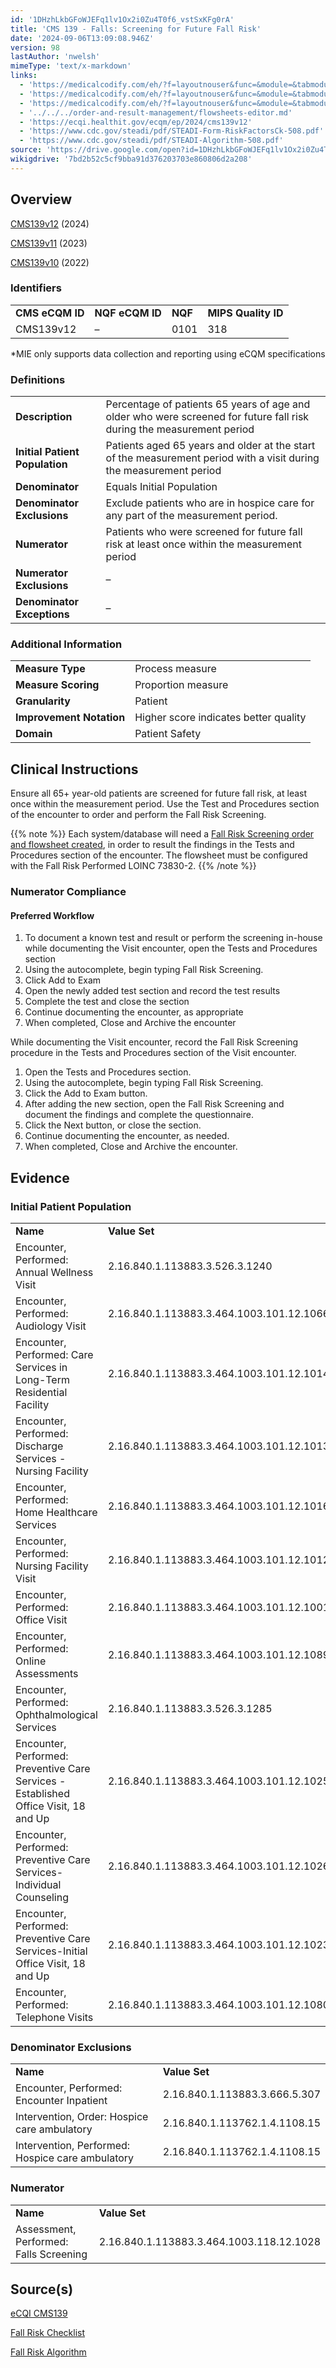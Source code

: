 ```yaml
---
id: '1DHzhLkbGFoWJEFq1lv1Ox2i0Zu4T0f6_vstSxKFg0rA'
title: 'CMS 139 - Falls: Screening for Future Fall Risk'
date: '2024-09-06T13:09:08.946Z'
version: 98
lastAuthor: 'nwelsh'
mimeType: 'text/x-markdown'
links:
  - 'https://medicalcodify.com/eh/?f=layoutnouser&func=&module=&tabmodule=&name=RXDBmain&searchterm=cms139&showresult=CMS139v12&showresulttype=Measure'
  - 'https://medicalcodify.com/eh/?f=layoutnouser&func=&module=&tabmodule=&name=RXDBmain&searchterm=cms139&showresult=CMS139v11&showresulttype=Measure'
  - 'https://medicalcodify.com/eh/?f=layoutnouser&func=&module=&tabmodule=&name=RXDBmain&searchterm=cms139&showresult=CMS139v10&showresulttype=Measure'
  - '../../../order-and-result-management/flowsheets-editor.md'
  - 'https://ecqi.healthit.gov/ecqm/ep/2024/cms139v12'
  - 'https://www.cdc.gov/steadi/pdf/STEADI-Form-RiskFactorsCk-508.pdf'
  - 'https://www.cdc.gov/steadi/pdf/STEADI-Algorithm-508.pdf'
source: 'https://drive.google.com/open?id=1DHzhLkbGFoWJEFq1lv1Ox2i0Zu4T0f6_vstSxKFg0rA'
wikigdrive: '7bd2b52c5cf9bba91d376203703e860806d2a208'
---
```

## Overview

[CMS139v12](https://medicalcodify.com/eh/?f=layoutnouser&func=&module=&tabmodule=&name=RXDBmain&searchterm=cms139&showresult=CMS139v12&showresulttype=Measure) (2024)

[CMS139v11](https://medicalcodify.com/eh/?f=layoutnouser&func=&module=&tabmodule=&name=RXDBmain&searchterm=cms139&showresult=CMS139v11&showresulttype=Measure) (2023)

[CMS139v10](https://medicalcodify.com/eh/?f=layoutnouser&func=&module=&tabmodule=&name=RXDBmain&searchterm=cms139&showresult=CMS139v10&showresulttype=Measure) (2022)

### Identifiers

<table>
<tr>
<td><strong>CMS eCQM ID</strong></td>
<td><strong>NQF eCQM ID</strong></td>
<td><strong>NQF</strong></td>
<td><strong>MIPS Quality ID</strong></td>
</tr>
<tr>
<td>CMS139v12</td>
<td>–</td>
<td>0101</td>
<td>318</td>
</tr>
</table>

*MIE only supports data collection and reporting using eCQM specifications

### Definitions

<table>
<tr>
<td><strong>Description</strong></td>
<td>Percentage of patients 65 years of age and older who were screened for future fall risk during the measurement period</td>
</tr>
<tr>
<td><strong>Initial Patient Population</strong></td>
<td>Patients aged 65 years and older at the start of the measurement period with a visit during the measurement period</td>
</tr>
<tr>
<td><strong>Denominator</strong></td>
<td>Equals Initial Population</td>
</tr>
<tr>
<td><strong>Denominator Exclusions</strong></td>
<td>Exclude patients who are in hospice care for any part of the measurement period.</td>
</tr>
<tr>
<td><strong>Numerator</strong></td>
<td>Patients who were screened for future fall risk at least once within the measurement period</td>
</tr>
<tr>
<td><strong>Numerator Exclusions</strong></td>
<td>–</td>
</tr>
<tr>
<td><strong>Denominator Exceptions</strong></td>
<td>–</td>
</tr>
</table>

### Additional Information

<table>
<tr>
<td><strong>Measure Type</strong></td>
<td>Process measure</td>
</tr>
<tr>
<td><strong>Measure Scoring</strong></td>
<td>Proportion measure</td>
</tr>
<tr>
<td><strong>Granularity</strong></td>
<td>Patient</td>
</tr>
<tr>
<td><strong>Improvement Notation</strong></td>
<td>Higher score indicates better quality</td>
</tr>
<tr>
<td><strong>Domain</strong></td>
<td>Patient Safety</td>
</tr>
</table>

## Clinical Instructions

Ensure all 65+ year-old patients are screened for future fall risk, at least once within the measurement period. Use the Test and Procedures section of the encounter to order and perform the Fall Risk Screening.

{{% note %}}
Each system/database will need a [Fall Risk Screening order and flowsheet created](../../../order-and-result-management/flowsheets-editor.md), in order to result the findings in the Tests and Procedures section of the encounter. The flowsheet must be configured with the Fall Risk Performed LOINC 73830-2.
{{% /note %}}

### Numerator Compliance

#### Preferred Workflow

1. To document a known test and result or perform the screening in-house while documenting the Visit encounter, open the Tests and Procedures section
2. Using the autocomplete, begin typing Fall Risk Screening.
3. Click Add to Exam
4. Open the newly added test section and record the test results
5. Complete the test and close the section
6. Continue documenting the encounter, as appropriate
7. When completed, Close and Archive the encounter

While documenting the Visit encounter, record the Fall Risk Screening procedure in the Tests and Procedures section of the Visit encounter.

1. Open the Tests and Procedures section.
2. Using the autocomplete, begin typing Fall Risk Screening.
3. Click the Add to Exam button.
4. After adding the new section, open the Fall Risk Screening and document the findings and complete the questionnaire.
5. Click the Next button, or close the section.
6. Continue documenting the encounter, as needed.
7. When completed, Close and Archive the encounter.

## Evidence

### Initial Patient Population

<table>
<tr>
<td><strong>Name</strong></td>
<td><strong>Value Set</strong></td>
</tr>
<tr>
<td>Encounter, Performed: Annual Wellness Visit</td>
<td>2.16.840.1.113883.3.526.3.1240</td>
</tr>
<tr>
<td>Encounter, Performed: Audiology Visit</td>
<td>2.16.840.1.113883.3.464.1003.101.12.1066</td>
</tr>
<tr>
<td>Encounter, Performed: Care Services in Long-Term Residential Facility</td>
<td>2.16.840.1.113883.3.464.1003.101.12.1014</td>
</tr>
<tr>
<td>Encounter, Performed: Discharge Services - Nursing Facility</td>
<td>2.16.840.1.113883.3.464.1003.101.12.1013</td>
</tr>
<tr>
<td>Encounter, Performed: Home Healthcare Services</td>
<td>2.16.840.1.113883.3.464.1003.101.12.1016</td>
</tr>
<tr>
<td>Encounter, Performed: Nursing Facility Visit</td>
<td>2.16.840.1.113883.3.464.1003.101.12.1012</td>
</tr>
<tr>
<td>Encounter, Performed: Office Visit</td>
<td>2.16.840.1.113883.3.464.1003.101.12.1001</td>
</tr>
<tr>
<td>Encounter, Performed: Online Assessments</td>
<td>2.16.840.1.113883.3.464.1003.101.12.1089</td>
</tr>
<tr>
<td>Encounter, Performed: Ophthalmological Services</td>
<td>2.16.840.1.113883.3.526.3.1285</td>
</tr>
<tr>
<td>Encounter, Performed: Preventive Care Services - Established Office Visit, 18 and Up</td>
<td>2.16.840.1.113883.3.464.1003.101.12.1025</td>
</tr>
<tr>
<td>Encounter, Performed: Preventive Care Services-Individual Counseling</td>
<td>2.16.840.1.113883.3.464.1003.101.12.1026</td>
</tr>
<tr>
<td>Encounter, Performed: Preventive Care Services-Initial Office Visit, 18 and Up</td>
<td>2.16.840.1.113883.3.464.1003.101.12.1023</td>
</tr>
<tr>
<td>Encounter, Performed: Telephone Visits</td>
<td>2.16.840.1.113883.3.464.1003.101.12.1080</td>
</tr>
</table>

### Denominator Exclusions

<table>
<tr>
<td><strong>Name</strong></td>
<td><strong>Value Set</strong></td>
</tr>
<tr>
<td>Encounter, Performed: Encounter Inpatient</td>
<td>2.16.840.1.113883.3.666.5.307</td>
</tr>
<tr>
<td>Intervention, Order: Hospice care ambulatory</td>
<td>2.16.840.1.113762.1.4.1108.15</td>
</tr>
<tr>
<td>Intervention, Performed: Hospice care ambulatory</td>
<td>2.16.840.1.113762.1.4.1108.15</td>
</tr>
</table>

### Numerator

<table>
<tr>
<td><strong>Name</strong></td>
<td><strong>Value Set</strong></td>
</tr>
<tr>
<td>Assessment, Performed: Falls Screening</td>
<td>2.16.840.1.113883.3.464.1003.118.12.1028</td>
</tr>
</table>

## Source(s)

[eCQI CMS139](https://ecqi.healthit.gov/ecqm/ep/2024/cms139v12)

[Fall Risk Checklist](https://www.cdc.gov/steadi/pdf/STEADI-Form-RiskFactorsCk-508.pdf)

[Fall Risk Algorithm](https://www.cdc.gov/steadi/pdf/STEADI-Algorithm-508.pdf)
